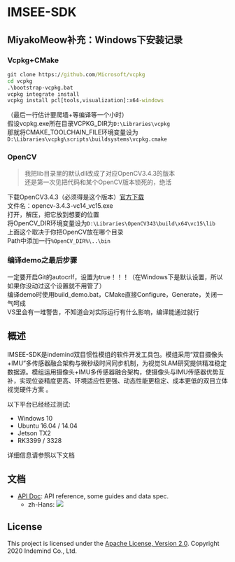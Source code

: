 ﻿# IMSEE-SDK

## MiyakoMeow补充：Windows下安装记录

### Vcpkg+CMake
```bat
git clone https://github.com/Microsoft/vcpkg
cd vcpkg
.\bootstrap-vcpkg.bat
vcpkg integrate install
vcpkg install pcl[tools,visualization]:x64-windows
```
（最后一行估计要爬墙+等编译等一个小时）<br>
假设vcpkg.exe所在目录VCPKG_DIR为`D:\Libraries\vcpkg`<br>
那就将CMAKE_TOOLCHAIN_FILE环境变量设为`D:\Libraries\vcpkg\scripts\buildsystems\vcpkg.cmake`<br>

### OpenCV
> 我把lib目录里的默认dll改成了对应OpenCV3.4.3的版本<br>
> 还是第一次见把代码和某个OpenCV版本锁死的，绝活<br>

下载OpenCV3.4.3（必须得是这个版本）[官方下载](https://sourceforge.net/projects/opencvlibrary/files/opencv-win/3.4.3/opencv-3.4.3-vc14_vc15.exe/download)<br>
文件名：opencv-3.4.3-vc14_vc15.exe<br>
打开，解压，把它放到想要的位置<br>
将OpenCV_DIR环境变量设为`D:\Libraries\OpenCV343\build\x64\vc15\lib`<br>
上面这个取决于你把OpenCV放在哪个目录<br>
Path中添加一行`%OpenCV_DIR%\..\bin`<br>

### 编译demo之最后步骤
一定要开启Git的autocrlf，设置为true！！！（在Windows下是默认设置，所以如果你没动过这个设置就不用管了）<br>
编译demo时使用build_demo.bat，CMake直接Configure，Generate，关闭一气呵成<br>
VS里会有一堆警告，不知道会对实际运行有什么影响，编译能通过就行<br>


## 概述

IMSEE-SDK是indemind双目惯性模组的软件开发工具包。模组采用“双目摄像头+IMU”多传感器融合架构与微秒级时间同步机制，为视觉SLAM研究提供精准稳定数据源。模组运用摄像头+IMU多传感器融合架构，使摄像头与IMU传感器优势互补，实现位姿精度更高、环境适应性更强、动态性能更稳定、成本更低的双目立体视觉硬件方案 。

以下平台已经经过测试:

* Windows 10
* Ubuntu 16.04 / 14.04
* Jetson TX2
* RK3399 / 3328

详细信息请参照以下文档

## 文档

* [API Doc](https://github.com/indemind/IMSEE-SDK/releases): API reference, some guides and data spec.
  * zh-Hans: [![](https://img.shields.io/badge/Online-HTML-blue.svg?style=flat)](https://imsee-sdk-docs.readthedocs.io/zh/latest/)



## License

This project is licensed under the [Apache License, Version 2.0](LICENSE). Copyright 2020 Indemind Co., Ltd.

